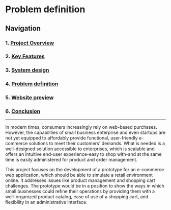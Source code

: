 # Problem definition

## Navigation

### 1. [Project Overview](../project-report.md#1-project-overview)

### 2. [Key Features](../project-report.md#2-key-features)

### 3. [System design](./system-design.md)

### 4. [Problem definition](./problem-definition.md)

### 5. [Website preview](https://mihailscirba.github.io/E-COMMERCE-Prototype/)

### 6. [Conclusion](./conclusion.md)

---

In modern times, consumers increasingly rely on web-based purchases. However, the capabilities of small business enterprise and even startups are not yet equipped to affordably provide functional, user-friendly e-commerce solutions to meet their customers' demands. What is needed is a well-designed solution accessible to enterprises, which is scalable and offers an intuitive end-user experience-easy to shop with-and at the same time is easily administered for product and order management.

This project focuses on the development of a prototype for an e-commerce web application, which should be able to simulate a retail environment online. It addresses issues like product management and shopping cart challenges. The prototype would be in a position to show the ways in which small businesses could refine their operations by providing them with a well-organized product catalog, ease of use of a shopping cart, and flexibility in an administrative interface.
